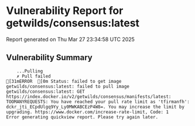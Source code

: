 # Vulnerability Report for getwilds/consensus:latest

Report generated on Thu Mar 27 23:34:58 UTC 2025

## Vulnerability Summary

```
    ...Pulling
    ✗ Pull failed
[31mERROR  [0m Status: failed to get image getwilds/consensus:latest: failed to pull image getwilds/consensus:latest: GET https://index.docker.io/v2/getwilds/consensus/manifests/latest: TOOMANYREQUESTS: You have reached your pull rate limit as 'tfirmanfh': dckr_jti_ECpdUlgq9Yy_Ly0MWKABCEzP4W8=. You may increase the limit by upgrading. https://www.docker.com/increase-rate-limit, Code: 1 
Error generating quickview report. Please try again later.
```
